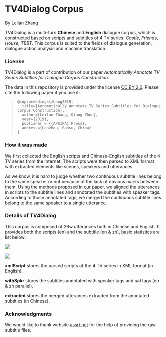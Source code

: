 # TV4Dialog  Corpus

By Leilan Zhang

TV4Dialog is a multi-turn **Chinese** and **English** dialogue corpus, which is constructed based on scripts and subtitles of 4 TV series: *Castle*, *Friends*, *House*, *TBBT*.  This corpus is suited to the fields of dialogue generation, dialogue action analysis and machine translation.

### License

TV4Dialog is a part of contribution of our paper *Automatically Annotate TV Series Subtitles for Dialogue Corpus Construction*. 

The data in this repository is provided under the license [CC BY 2.0](<https://creativecommons.org/licenses/by/2.0/>). Please cite the following paper if you use it: 

> ```
> @inproceedings{zhang2019,
>   title={Automatically Annotate TV Series Subtitles for Dialogue Corpus Construction},
>   author={Leilan Zhang, Qiang Zhou},
>   year={2019},
>   publisher = {{APSIPA} Press},
>   address={Lanzhou, Gansu, China}
> }
> ```

### How it was made

We first collected the English scripts and Chinese-English subtitles of the 4 TV series from the Internet. The scripts were then parsed to XML format with extracted elements like scenes, speakers and utterances. 

As we know, it is hard to judge whether two continuous subtitle lines belong to the same speaker or not because of the lack of obvious marks between them. Using the methods proposed in our paper, we aligned the utterances in scripts to the subtitle lines and annotated the subtitles with speaker tags. According to those annotated tags, we merged the continuous subtitle lines belong to the same speaker to a single utterance.

### Details of TV4Dialog

This corpus is composed of 26w utterances both in Chinese and English. It provides both the scripts (en) and the subtitle (en & zh),  basic statistics are list below:

![](C:\Users\Layland\Documents\projects\myGitHub\TV4Dialog\pics\stat_1.png)

![](C:\Users\Layland\Documents\projects\myGitHub\TV4Dialog\pics\stat_2.png)

**xmlScript** stores the parsed scripts of the 4 TV series in XML format (in English). 

**withSpkr** stores the subtitles annotated with speaker tags and *uid* tags (en & zh parallel).

**extracted** stores the merged utterances extracted from the annotated subtitles (in Chinese).

### Acknowledgments

We would like to thank website [assrt.net](http://assrt.net) for the help of providing the raw subtitle files. 